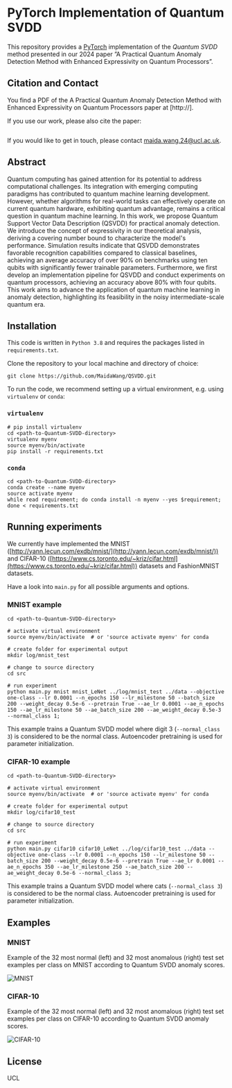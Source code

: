 # PyTorch Implementation of Quantum SVDD
This repository provides a [PyTorch](https://pytorch.org/) implementation of the *Quantum SVDD* method presented in our 2024 paper ”A Practical Quantum Anomaly Detection Method with Enhanced Expressivity on Quantum Processors”.


## Citation and Contact
You find a PDF of the A Practical Quantum Anomaly Detection Method with Enhanced Expressivity on Quantum Processors paper at 
[http://].

If you use our work, please also cite the paper:
```

```

If you would like to get in touch, please contact [maida.wang.24@ucl.ac.uk](mailto:maida.wang.24@ucl.ac.uk).


## Abstract
Quantum computing has gained attention for its potential to address computational challenges. 
Its integration with emerging computing paradigms has contributed to quantum machine learning development. 
However, whether algorithms for real-world tasks can effectively operate on current quantum hardware, exhibiting quantum advantage, remains a critical question in quantum machine learning. 
In this work, we propose Quantum Support Vector Data Description (QSVDD) for practical anomaly detection. 
We introduce the concept of expressivity in our theoretical analysis, deriving a covering number bound to characterize the model's performance. 
Simulation results indicate that QSVDD demonstrates favorable recognition capabilities compared to classical baselines, 
achieving an average accuracy of over 90\% on benchmarks using ten qubits with significantly fewer trainable parameters. 
Furthermore, we first develop an implementation pipeline for QSVDD and conduct experiments on quantum processors, 
achieving an accuracy above 80\% with four qubits. 
This work aims to advance the application of quantum machine learning in anomaly detection, 
highlighting its feasibility in the noisy intermediate-scale quantum era.


## Installation
This code is written in `Python 3.8` and requires the packages listed in `requirements.txt`.

Clone the repository to your local machine and directory of choice:
```
git clone https://github.com/MaidaWang/QSVDD.git
```

To run the code, we recommend setting up a virtual environment, e.g. using `virtualenv` or `conda`:

### `virtualenv`
```
# pip install virtualenv
cd <path-to-Quantum-SVDD-directory>
virtualenv myenv
source myenv/bin/activate
pip install -r requirements.txt
```

### `conda`
```
cd <path-to-Quantum-SVDD-directory>
conda create --name myenv
source activate myenv
while read requirement; do conda install -n myenv --yes $requirement; done < requirements.txt
```


## Running experiments

We currently have implemented the MNIST ([http://yann.lecun.com/exdb/mnist/](http://yann.lecun.com/exdb/mnist/)) and 
CIFAR-10 ([https://www.cs.toronto.edu/~kriz/cifar.html](https://www.cs.toronto.edu/~kriz/cifar.html)) datasets and 
FashionMNIST datasets.

Have a look into `main.py` for all possible arguments and options.

### MNIST example
```
cd <path-to-Quantum-SVDD-directory>

# activate virtual environment
source myenv/bin/activate  # or 'source activate myenv' for conda

# create folder for experimental output
mkdir log/mnist_test

# change to source directory
cd src

# run experiment
python main.py mnist mnist_LeNet ../log/mnist_test ../data --objective one-class --lr 0.0001 --n_epochs 150 --lr_milestone 50 --batch_size 200 --weight_decay 0.5e-6 --pretrain True --ae_lr 0.0001 --ae_n_epochs 150 --ae_lr_milestone 50 --ae_batch_size 200 --ae_weight_decay 0.5e-3 --normal_class 1;
```
This example trains a Quantum SVDD model where digit 3 (`--normal_class 3`) is considered to be the normal class. Autoencoder
pretraining is used for parameter initialization.

### CIFAR-10 example
```
cd <path-to-Quantum-SVDD-directory>

# activate virtual environment
source myenv/bin/activate  # or 'source activate myenv' for conda

# create folder for experimental output
mkdir log/cifar10_test

# change to source directory
cd src

# run experiment
python main.py cifar10 cifar10_LeNet ../log/cifar10_test ../data --objective one-class --lr 0.0001 --n_epochs 150 --lr_milestone 50 --batch_size 200 --weight_decay 0.5e-6 --pretrain True --ae_lr 0.0001 --ae_n_epochs 350 --ae_lr_milestone 250 --ae_batch_size 200 --ae_weight_decay 0.5e-6 --normal_class 3;
```
This example trains a Quantum SVDD model where cats (`--normal_class 3`) is considered to be the normal class. 
Autoencoder pretraining is used for parameter initialization.


## Examples

### MNIST
Example of the 32 most normal (left) and 32 most anomalous (right) test set examples per class on MNIST according to 
Quantum SVDD anomaly scores.

![MNIST](imgs/mnist.png?raw=true "MNIST")

### CIFAR-10
Example of the 32 most normal (left) and 32 most anomalous (right) test set examples per class on CIFAR-10 according to 
Quantum SVDD anomaly scores.

![CIFAR-10](imgs/cifar10.png?raw=true "CIFAR-10")


## License
UCL
